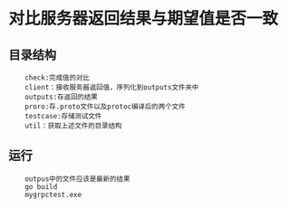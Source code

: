 # 对比服务器返回结果与期望值是否一致

## 目录结构
```
    check:完成值的对比
    client：接收服务器返回值，序列化到outputs文件夹中
    outputs:存返回的结果
    proro:存.proto文件以及protoc编译后的两个文件
    testcase:存储测试文件
    util：获取上述文件的目录结构
```
## 运行
```
    outpus中的文件应该是最新的结果
    go build 
    mygrpctest.exe
```